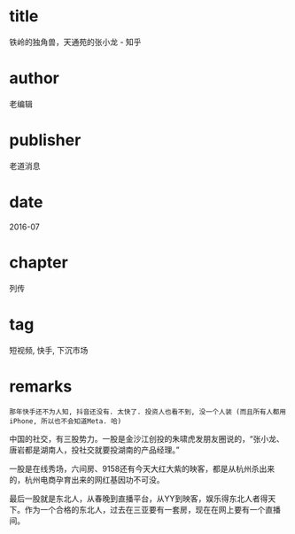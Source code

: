 # title
铁岭的独角兽，天通苑的张小龙 - 知乎

# author
老编辑

# publisher
老道消息

# date
2016-07

# chapter
列传

# tag
短视频, 快手, 下沉市场

# remarks
`那年快手还不为人知, 抖音还没有. 太快了. 投资人也看不到, 没一个人装 (而且所有人都用iPhone, 所以也不会知道Meta. 哈)`

中国的社交，有三股势力。一股是金沙江创投的朱啸虎发朋友圈说的，“张小龙、唐岩都是湖南人，投社交就要投湖南的产品经理。”

一股是在线秀场，六间房、9158还有今天大红大紫的映客，都是从杭州杀出来的，杭州电商孕育出来的网红基因功不可没。

最后一股就是东北人，从春晚到直播平台，从YY到映客，娱乐得东北人者得天下。作为一个合格的东北人，过去在三亚要有一套房，现在在网上要有一个直播间。